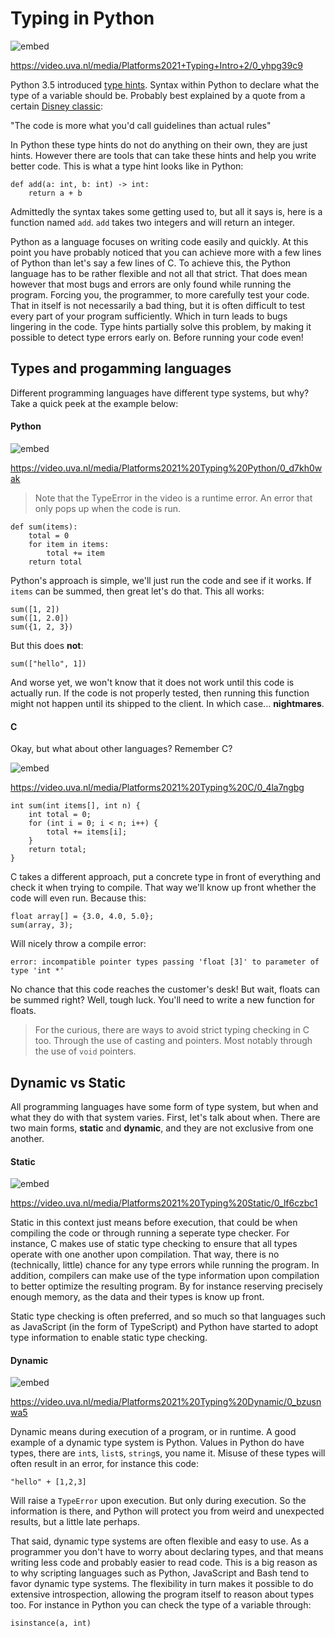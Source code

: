 # Typing in Python

![embed](https://api.eu.kaltura.com/p/120/sp/12000/embedIframeJs/uiconf_id/23449960/partner_id/120?iframeembed=true&playerId=kaltura_player&entry_id=0_yhpg39c9&flashvars[streamerType]=auto&amp;flashvars[localizationCode]=en_US&amp;flashvars[leadWithHTML5]=true&amp;flashvars[sideBarContainer.plugin]=true&amp;flashvars[sideBarContainer.position]=left&amp;flashvars[sideBarContainer.clickToClose]=true&amp;flashvars[chapters.plugin]=true&amp;flashvars[chapters.layout]=vertical&amp;flashvars[chapters.thumbnailRotator]=false&amp;flashvars[streamSelector.plugin]=true&amp;flashvars[EmbedPlayer.SpinnerTarget]=videoHolder&amp;flashvars[dualScreen.plugin]=true&amp;flashvars[hotspots.plugin]=1&amp;flashvars[Kaltura.addCrossoriginToIframe]=true&amp;&wid=0_fwxn08vn)

<https://video.uva.nl/media/Platforms2021+Typing+Intro+2/0_yhpg39c9>

Python 3.5 introduced [type hints](https://www.python.org/dev/peps/pep-0484/). Syntax within Python to declare what the type of a variable should be. Probably best explained by a quote from a certain [Disney classic](https://www.imdb.com/title/tt0325980/):

"The code is more what you'd call guidelines than actual rules"

In Python these type hints do not do anything on their own, they are just hints. However there are tools that can take these hints and help you write better code. This is what a type hint looks like in Python:


    def add(a: int, b: int) -> int:
        return a + b


Admittedly the syntax takes some getting used to, but all it says is, here is a function named `add`. `add` takes two integers and will return an integer.

Python as a language focuses on writing code easily and quickly. At this point you have probably noticed that you can achieve more with a few lines of Python than let's say a few lines of C. To achieve this, the Python language has to be rather flexible and not all that strict. That does mean however that most bugs and errors are only found while running the program. Forcing you, the programmer, to more carefully test your code. That in itself is not necessarily a bad thing, but it is often difficult to test every part of your program sufficiently. Which in turn leads to bugs lingering in the code. Type hints partially solve this problem, by making it possible to detect type errors early on. Before running your code even!


## Types and progamming languages

Different programming languages have different type systems, but why? Take a quick peek at the example below:


#### Python

![embed](https://api.eu.kaltura.com/p/120/sp/12000/embedIframeJs/uiconf_id/23449960/partner_id/120?iframeembed=true&playerId=kaltura_player&entry_id=0_d7kh0wak&flashvars[streamerType]=auto&amp;flashvars[localizationCode]=en_US&amp;flashvars[leadWithHTML5]=true&amp;flashvars[sideBarContainer.plugin]=true&amp;flashvars[sideBarContainer.position]=left&amp;flashvars[sideBarContainer.clickToClose]=true&amp;flashvars[chapters.plugin]=true&amp;flashvars[chapters.layout]=vertical&amp;flashvars[chapters.thumbnailRotator]=false&amp;flashvars[streamSelector.plugin]=true&amp;flashvars[EmbedPlayer.SpinnerTarget]=videoHolder&amp;flashvars[dualScreen.plugin]=true&amp;flashvars[hotspots.plugin]=1&amp;flashvars[Kaltura.addCrossoriginToIframe]=true&amp;&wid=0_xty7r3sb)

<https://video.uva.nl/media/Platforms2021%20Typing%20Python/0_d7kh0wak>


> Note that the TypeError in the video is a runtime error. An error that only pops up when the code is run.


    def sum(items):
        total = 0
        for item in items:
            total += item
        return total


Python's approach is simple, we'll just run the code and see if it works. If `items` can be summed, then great let's do that. This all works:


    sum([1, 2])
    sum([1, 2.0])
    sum({1, 2, 3})


But this does **not**:


    sum(["hello", 1])


And worse yet, we won't know that it does not work until this code is actually run. If the code is not properly tested, then running this function might not happen until its shipped to the client. In which case... **nightmares**.


#### C

Okay, but what about other languages? Remember C?

![embed](https://api.eu.kaltura.com/p/120/sp/12000/embedIframeJs/uiconf_id/23449960/partner_id/120?iframeembed=true&playerId=kaltura_player&entry_id=0_4la7ngbg&flashvars[streamerType]=auto&amp;flashvars[localizationCode]=en_US&amp;flashvars[leadWithHTML5]=true&amp;flashvars[sideBarContainer.plugin]=true&amp;flashvars[sideBarContainer.position]=left&amp;flashvars[sideBarContainer.clickToClose]=true&amp;flashvars[chapters.plugin]=true&amp;flashvars[chapters.layout]=vertical&amp;flashvars[chapters.thumbnailRotator]=false&amp;flashvars[streamSelector.plugin]=true&amp;flashvars[EmbedPlayer.SpinnerTarget]=videoHolder&amp;flashvars[dualScreen.plugin]=true&amp;flashvars[hotspots.plugin]=1&amp;flashvars[Kaltura.addCrossoriginToIframe]=true&amp;&wid=0_sucghmat)

<https://video.uva.nl/media/Platforms2021%20Typing%20C/0_4la7ngbg>


    int sum(int items[], int n) {
        int total = 0;
        for (int i = 0; i < n; i++) {
            total += items[i];
        }
        return total;
    }


C takes a different approach, put a concrete type in front of everything and check it when trying to compile. That way we'll know up front whether the code will even run. Because this:


    float array[] = {3.0, 4.0, 5.0};
    sum(array, 3);


Will nicely throw a compile error:


    error: incompatible pointer types passing 'float [3]' to parameter of type 'int *'


No chance that this code reaches the customer's desk! But wait, floats can be summed right? Well, tough luck. You'll need to write a new function for floats.

> For the curious, there are ways to avoid strict typing checking in C too. Through the use of casting and pointers. Most notably through the use of `void` pointers.


## Dynamic vs Static

All programming languages have some form of type system, but when and what they do with that system varies. First, let's talk about when. There are two main forms, **static** and **dynamic**, and they are not exclusive from one another. 

#### Static

![embed](https://api.eu.kaltura.com/p/120/sp/12000/embedIframeJs/uiconf_id/23449960/partner_id/120?iframeembed=true&playerId=kaltura_player&entry_id=0_lf6czbc1&flashvars[streamerType]=auto&amp;flashvars[localizationCode]=en_US&amp;flashvars[leadWithHTML5]=true&amp;flashvars[sideBarContainer.plugin]=true&amp;flashvars[sideBarContainer.position]=left&amp;flashvars[sideBarContainer.clickToClose]=true&amp;flashvars[chapters.plugin]=true&amp;flashvars[chapters.layout]=vertical&amp;flashvars[chapters.thumbnailRotator]=false&amp;flashvars[streamSelector.plugin]=true&amp;flashvars[EmbedPlayer.SpinnerTarget]=videoHolder&amp;flashvars[dualScreen.plugin]=true&amp;flashvars[hotspots.plugin]=1&amp;flashvars[Kaltura.addCrossoriginToIframe]=true&amp;&wid=0_yzi9tqnm)

<https://video.uva.nl/media/Platforms2021%20Typing%20Static/0_lf6czbc1>

Static in this context just means before execution, that could be when compiling the code or through running a seperate type checker. For instance, C makes use of static type checking to ensure that all types operate with one another upon compilation. That way, there is no (technically, little) chance for any type errors while running the program. In addition, compilers can make use of the type information upon compilation to better optimize the resulting program. By for instance reserving precisely enough memory, as the data and their types is know up front.

Static type checking is often preferred, and so much so that languages such as JavaScript (in the form of TypeScript) and Python have started to adopt type information to enable static type checking. 

#### Dynamic

![embed](https://api.eu.kaltura.com/p/120/sp/12000/embedIframeJs/uiconf_id/23449960/partner_id/120?iframeembed=true&playerId=kaltura_player&entry_id=0_bzusnwa5&flashvars[streamerType]=auto&amp;flashvars[localizationCode]=en_US&amp;flashvars[leadWithHTML5]=true&amp;flashvars[sideBarContainer.plugin]=true&amp;flashvars[sideBarContainer.position]=left&amp;flashvars[sideBarContainer.clickToClose]=true&amp;flashvars[chapters.plugin]=true&amp;flashvars[chapters.layout]=vertical&amp;flashvars[chapters.thumbnailRotator]=false&amp;flashvars[streamSelector.plugin]=true&amp;flashvars[EmbedPlayer.SpinnerTarget]=videoHolder&amp;flashvars[dualScreen.plugin]=true&amp;flashvars[hotspots.plugin]=1&amp;flashvars[Kaltura.addCrossoriginToIframe]=true&amp;&wid=0_a59l16tx)

<https://video.uva.nl/media/Platforms2021%20Typing%20Dynamic/0_bzusnwa5>

Dynamic means during execution of a program, or in runtime. A good example of a dynamic type system is Python. Values in Python do have types, there are `int`s, `list`s, `string`s, you name it. Misuse of these types will often result in an error, for instance this code:


    "hello" + [1,2,3]


Will raise a `TypeError` upon execution. But only during execution. So the information is there, and Python will protect you from weird and unexpected results, but a little late perhaps.

That said, dynamic type systems are often flexible and easy to use. As a programmer you don't have to worry about declaring types, and that means writing less code and probably easier to read code. This is a big reason as to why scripting languages such as Python, JavaScript and Bash tend to favor dynamic type systems. The flexibility in turn makes it possible to do extensive introspection, allowing the program itself to reason about types too. For instance in Python you can check the type of a variable through:


    isinstance(a, int)
